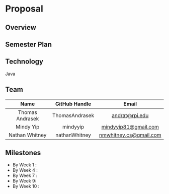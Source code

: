 # Proposal


## Overview


## Semester Plan


## Technology

Java

## Team
| **Name** | **GitHub Handle** | **Email** |
|:------:|:-------:|:------:|
| Thomas Andrasek | ThomasAndrasek | andrat@rpi.edu | 
| Mindy Yip | mindyyip | mindyyip81@gmail.com | 
| Nathan Whitney | nathanWhitney | nmwhitney.cs@gmail.com | 


## Milestones

- By Week 1 : 
- By Week 4 : 
- By Week 7 : 
- By Week 9: 
- By Week 10 : 
